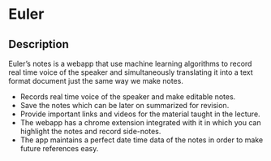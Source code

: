 # Euler

## Description

Euler’s notes is a webapp that use machine learning algorithms to record real time voice of the speaker and simultaneously translating it into a text format document just the same way we make notes.

* Records real time voice of the speaker and make editable notes.
* Save the notes which can be later on summarized for revision.
* Provide important links and videos for the material taught in the lecture.
* The webapp has a chrome extension integrated with it in which you can highlight the notes and record side-notes.
* The app maintains a perfect date time data of the notes in order to make future references easy.
